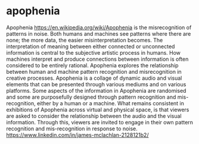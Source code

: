 # apophenia
Apophenia https://en.wikipedia.org/wiki/Apophenia  is the misrecognition of patterns in noise. Both humans and machines see patterns where there are none; the more data, the easier misinterpretation becomes. The interpretation of meaning between either connected or unconnected information is central to the subjective artistic process in humans. How machines interpret and produce connections between information is often considered to be entirely rational. Apophenia explores the relationship between human and machine pattern recognition and misrecognition in creative processes.
Apophenia is a collage of dynamic audio and visual elements that can be presented through various mediums and on various platforms. Some aspects of the information in Apophenia are randomised and some are purposefully designed through pattern recognition and mis-recognition, either by a human or a machine. What remains consistent in exhibitions of Apophenia across virtual and physical space, is that viewers are asked to consider the relationship between the audio and the visual information. Through this, viewers are invited to engage in their own pattern recognition and mis-recognition in response to noise.
https://www.linkedin.com/in/james-mclachlan-2128121b2/

